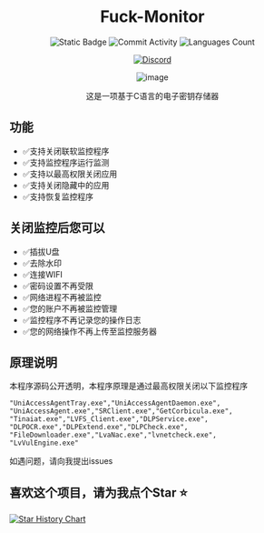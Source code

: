 <div align="center">
    <h1>Fuck-Monitor</h1>


![Static Badge](https://img.shields.io/badge/License-NO-green?style=for-the-badge)
![Commit Activity](https://img.shields.io/github/commit-activity/w/JasonYANG170/Fuck-Monitor?style=for-the-badge&color=yellow)
![Languages Count](https://img.shields.io/github/languages/count/JasonYANG170/Fuck-Monitor?logo=c&style=for-the-badge)

[![Discord](https://img.shields.io/discord/978108215499816980?style=social&logo=discord&label=echosec)](https://discord.com/invite/az3ceRmgVe)

![image](https://github.com/user-attachments/assets/8fe9b9e5-9fe4-49c7-b176-6e9c7cf1b192)


这是一项基于C语言的电子密钥存储器

</div>


## 功能
- ✅支持关闭联软监控程序
- ✅支持监控程序运行监测
- ✅支持以最高权限关闭应用
- ✅支持关闭隐藏中的应用
- ✅支持恢复监控程序

## 关闭监控后您可以
- ✅插拔U盘
- ✅去除水印
- ✅连接WIFI
- ✅密码设置不再受限
- ✅网络进程不再被监控
- ✅您的账户不再被监控管理
- ✅监控程序不再记录您的操作日志
- ✅您的网络操作不再上传至监控服务器

## 原理说明
本程序源码公开透明，本程序原理是通过最高权限关闭以下监控程序
```
"UniAccessAgentTray.exe","UniAccessAgentDaemon.exe",
"UniAccessAgent.exe","SRClient.exe","GetCorbicula.exe",
"Tinaiat.exe","LVFS_Client.exe","DLPService.exe",
"DLPOCR.exe","DLPExtend.exe","DLPCheck.exe",
"FileDownloader.exe","LvaNac.exe","lvnetcheck.exe",
"LvVulEngine.exe"
```
如遇问题，请向我提出issues
## 喜欢这个项目，请为我点个Star ⭐ 

[![Star History Chart](https://api.star-history.com/svg?repos=JasonYANG170/Fuck-Monitor&type=Date)](https://star-history.com/#star-history/star-history&Date)








